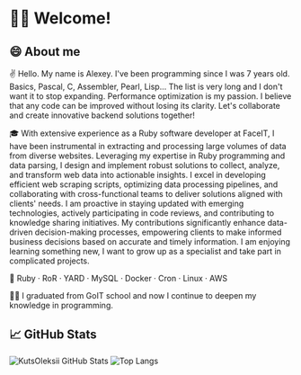 # 🙋‍♂️ Welcome!
                

## 😄 About me

✌️ Hello. My name is Alexey. I've been programming since I was 7 years old. Basics, Pascal, C, Assembler, Pearl, Lisp... The list is very long and I don't want it to stop expanding. Performance optimization is my passion. I believe that any code can be improved without losing its clarity. Let's collaborate and create innovative backend solutions together!

🎓 With extensive experience as a Ruby software developer at FaceIT, I have been instrumental in extracting and processing large volumes of data from diverse websites. Leveraging my expertise in Ruby programming and data parsing, I design and implement robust solutions to collect, analyze, and transform web data into actionable insights. I excel in developing efficient web scraping scripts, optimizing data processing pipelines, and collaborating with cross-functional teams to deliver solutions aligned with clients' needs. I am proactive in staying updated with emerging technologies, actively participating in code reviews, and contributing to knowledge sharing initiatives. My contributions significantly enhance data-driven decision-making processes, empowering clients to make informed business decisions based on accurate and timely information. I am enjoying learning something new, I want to grow up as a specialist and take part in complicated projects.

🎯 Ruby · RoR · YARD · MySQL · Docker · Cron · Linux · AWS

👩‍💻 I graduated from GoIT school and now I continue to deepen my knowledge in programming.

## 📈 GitHub Stats

![KutsOleksii GitHub Stats](https://github-readme-stats.vercel.app/api?username=KutsOleksii&count_private=true&hide=contribs&show_icons=true&theme=radical)
![Top Langs](https://github-readme-stats.vercel.app/api/top-langs/?username=KutsOleksii&count_private=true&hide=tsql&langs_count=7&theme=radical&layout=compact)

<!--
**KutsOleksii/KutsOleksii** is a ✨ _special_ ✨ repository because its `README.md` (this file) appears on your GitHub profile.

Here are some ideas to get you started:

- 🔭 I’m currently working on ...
- 🌱 I’m currently learning ...
- 👯 I’m looking to collaborate on ...
- 🤔 I’m looking for help with ...
- 💬 Ask me about ...
- 📫 How to reach me: ...
- 😄 Pronouns: ...
- ⚡ Fun fact: ...
-->
